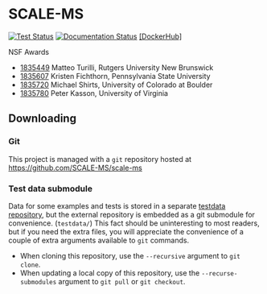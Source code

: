 # SCALE-MS

[![Test Status](https://github.com/SCALE-MS/scale-ms/actions/workflows/tests.yml/badge.svg?branch=master)](https://github.com/SCALE-MS/scale-ms/actions/workflows/tests.yml)
[![Documentation Status](https://readthedocs.org/projects/scale-ms/badge/?version=latest)](https://scale-ms.readthedocs.io/en/latest/?badge=latest)
[[DockerHub]](https://hub.docker.com/r/scalems/ci)

NSF Awards

* [1835449](https://www.nsf.gov/awardsearch/showAward?AWD_ID=1835449) Matteo Turilli, Rutgers University New Brunswick
* [1835607](https://www.nsf.gov/awardsearch/showAward?AWD_ID=1835607) Kristen Fichthorn, Pennsylvania State University
* [1835720](https://www.nsf.gov/awardsearch/showAward?AWD_ID=1835720) Michael Shirts, University of Colorado at Boulder
* [1835780](https://www.nsf.gov/awardsearch/showAward?AWD_ID=1835780) Peter Kasson, University of Virginia

## Downloading

### Git

This project is managed with a `git` repository hosted at https://github.com/SCALE-MS/scale-ms

### Test data submodule

Data for some examples and tests is stored in a separate
[testdata repository](https://github.com/SCALE-MS/testdata),
but the external repository is embedded as a git submodule for convenience.
(`testdata/`)
This fact should be uninteresting to most readers,
but if you need the extra files, you will appreciate the convenience of a couple of
extra arguments available to `git` commands.
* When cloning this repository, use the `--recursive` argument to `git clone`.
* When updating a local copy of this repository, use the `--recurse-submodules` argument to `git pull` or `git checkout`.

